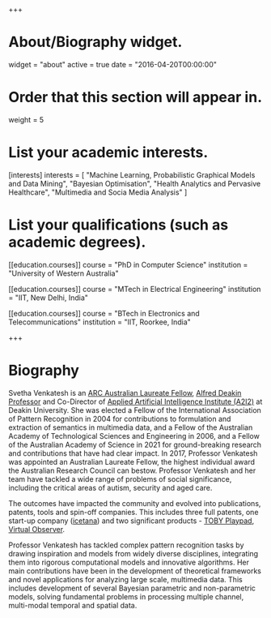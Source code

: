 +++
# About/Biography widget.
widget = "about"
active = true
date = "2016-04-20T00:00:00"

# Order that this section will appear in.
weight = 5

# List your academic interests.
[interests]
  interests = [
    "Machine Learning, Probabilistic Graphical Models and Data Mining",
    "Bayesian Optimisation",
    "Health Analytics and Pervasive Healthcare",
    "Multimedia and Socia Media Analysis"
  ]

# List your qualifications (such as academic degrees).
[[education.courses]]
  course = "PhD in Computer Science"
  institution = "University of Western Australia"
  

[[education.courses]]
  course = "MTech in Electrical Engineering"
  institution = "IIT, New Delhi, India"
  

[[education.courses]]
  course = "BTech in Electronics and Telecommunications"
  institution = "IIT, Roorkee, India"
  
 
+++

# Biography

Svetha Venkatesh is an [ARC Australian Laureate Fellow](http://www.arc.gov.au/2017-laureate-profile-professor-svetha-venkatesh), [Alfred Deakin Professor](http://www.deakin.edu.au/about-deakin/work-at-deakin/why-work-at-deakin/staff-benefits/career-benefits/alfred-deakin-professors) and Co-Director of [Applied Artificial Intelligence Institute (A2I2)](https://a2i2.deakin.edu.au/) at Deakin University. She was elected a Fellow of the International Association of Pattern Recognition in 2004 for contributions to formulation and extraction of semantics in multimedia data, and a Fellow of the Australian Academy of Technological Sciences and Engineering in 2006, and a Fellow of the Australian Academy of Science in 2021 for ground-breaking research and contributions that have had clear impact. 
In 2017, Professor Venkatesh was appointed an Australian Laureate Fellow, the highest individual award the Australian Research Council can bestow. Professor Venkatesh and her team have tackled a wide range of problems of social significance, including the critical areas of autism, security and aged care. 

  The outcomes have impacted the community and evolved into publications, patents, tools and spin-off companies. This includes three full patents, one start-up company ([icetana](https://icetana.com/)) and two significant products - [TOBY Playpad](http://tobyplaypad.com), [Virtual Observer](http://www.virtualobserver.com.au/). 

  Professor Venkatesh has tackled complex pattern recognition tasks by drawing inspiration and models from widely diverse disciplines, integrating them into rigorous computational models and innovative algorithms. Her main contributions have been in the development of theoretical frameworks and novel applications for analyzing large scale, multimedia data. This includes development of several Bayesian parametric and non-parametric models, solving fundamental problems in processing multiple channel, multi-modal temporal and spatial data.